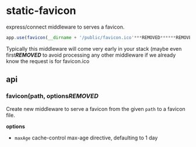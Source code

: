 # static-favicon

express/connect middleware to serves a favicon.

```js
app.use(favicon(__dirname + '/public/favicon.ico'***REMOVED******REMOVED***;
```

Typically this middleware will come very early in your stack (maybe even first***REMOVED*** to avoid processing any other middleware if we already know the request is for favicon.ico

## api

### favicon(path, options***REMOVED***

Create new middleware to serve a favicon from the given `path` to a favicon file.

**options**

  - `maxAge`  cache-control max-age directive, defaulting to 1 day
